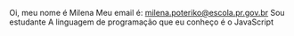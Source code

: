 Oi, meu nome é Milena 
Meu email é: milena.poteriko@escola.pr.gov.br
Sou estudante
A linguagem de programação que eu conheço é o JavaScript
